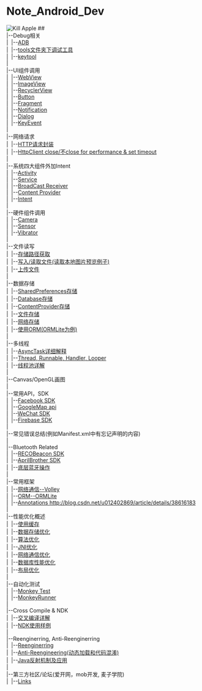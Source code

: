 # Note_Android_Dev<br>
<img src="http://3.bp.blogspot.com/-0cjvEbdly7I/UTL3ky9f6rI/AAAAAAAAABA/8KInRCOQ-7U/s320/android-massacre-apples-hd-fullscreen-widescreen-desktop.jpg" alt="Kill Apple">
## <br>|--Debug相关<br>
|&nbsp;&nbsp;|--<a href="https://github.com/richthofen911/Note_Android_Dev/blob/master/Debug%E7%9B%B8%E5%85%B3_adb">ADB</a><br>
|&nbsp;&nbsp;|--<a href="https://github.com/richthofen911/Note_Android_Dev/blob/master/Debug%E7%9B%B8%E5%85%B3_toolsFolder">tools文件夹下调试工具</a><br>
|&nbsp;&nbsp;|--<a href="https://github.com/richthofen911/Note_Android_Dev/blob/master/Debug%E7%9B%B8%E5%85%B3_keytool">keytool</a><br>
|<br>
|--UI组件调用<br>
|&nbsp;&nbsp;|--<a href="https://github.com/richthofen911/Note_Android_Dev/blob/master/UI%E7%BB%84%E4%BB%B6%E8%B0%83%E7%94%A8_WebView">WebView</a><br>
|&nbsp;&nbsp;|--<a href="https://github.com/richthofen911/Note_Android_Dev/blob/master/UI%E7%BB%84%E4%BB%B6%E8%B0%83%E7%94%A8_ImageView">ImageView</a><br>
|&nbsp;&nbsp;|--<a href="https://github.com/richthofen911/Note_Android_Dev/blob/master/UI%E7%BB%84%E4%BB%B6%E8%B0%83%E7%94%A8_RecyclerView">RecyclerView</a><br>
|&nbsp;&nbsp;|--<a href="https://github.com/richthofen911/Note_Android_Dev/blob/master/UI%E7%BB%84%E4%BB%B6%E8%B0%83%E7%94%A8_Button%E6%A0%B7%E5%BC%8F">Button</a><br>
|&nbsp;&nbsp;|--<a href="https://github.com/richthofen911/Note_Android_Dev/blob/master/UI%E7%BB%84%E4%BB%B6%E8%B0%83%E7%94%A8_Fragment">Fragment</a><br>
|&nbsp;&nbsp;|--<a href="https://github.com/richthofen911/Note_Android_Dev/blob/master/UI%E7%BB%84%E4%BB%B6%E8%B0%83%E7%94%A8_Notification">Notification</a><br>
|&nbsp;&nbsp;|--<a href="https://github.com/richthofen911/Note_Android_Dev/blob/master/UI%E7%BB%84%E4%BB%B6%E8%B0%83%E7%94%A8_Dialog">Dialog</a><br>
|&nbsp;&nbsp;|--<a href="https://github.com/richthofen911/Note_Android_Dev/blob/master/UI%E7%BB%84%E4%BB%B6%E8%B0%83%E7%94%A8_KeyEvent">KeyEvent</a><br>
|<br>
|--网络请求<br>
|&nbsp;&nbsp;|--<a href="https://github.com/richthofen911/Note_Android_Dev/blob/master/%E7%BD%91%E7%BB%9C%E8%AF%B7%E6%B1%82_HTTP%E8%AF%B7%E6%B1%82%E5%B0%81%E8%A3%85">HTTP请求封装</a><br>
|&nbsp;&nbsp;|--<a href="">HttpClient close/不close for performance & set timeout</a><br>
|<br>
|--系统四大组件外加Intent<br>
|&nbsp;&nbsp;|--<a href="https://github.com/richthofen911/Note_Android_Dev/blob/master/%E5%9B%9B%E5%A4%A7%E7%BB%84%E4%BB%B6_Activity">Activity</a><br>
|&nbsp;&nbsp;|--<a href="https://github.com/richthofen911/Note_Android_Dev/blob/master/%E5%9B%9B%E5%A4%A7%E7%BB%84%E4%BB%B6_Service">Service</a><br>
|&nbsp;&nbsp;|--<a href="https://github.com/richthofen911/Note_Android_Dev/blob/master/%E5%9B%9B%E5%A4%A7%E7%BB%84%E4%BB%B6_BroadcastReceiver">BroadCast Receiver</a><br>
|&nbsp;&nbsp;|--<a href="https://github.com/richthofen911/Note_Android_Dev/blob/master/%E5%9B%9B%E5%A4%A7%E7%BB%84%E4%BB%B6_ContentProvider">Content Provider</a><br>
|&nbsp;&nbsp;|--<a href="https://github.com/richthofen911/Note_Android_Dev/blob/master/%E5%9B%9B%E5%A4%A7%E7%BB%84%E4%BB%B6_%E5%A4%96%E5%8A%A0%E7%9A%84Intent">Intent</a><br>
|<br>
|--硬件组件调用<br>
|&nbsp;&nbsp;|--<a href="">Camera</a><br>
|&nbsp;&nbsp;|--<a href="">Sensor</a><br>
|&nbsp;&nbsp;|--<a href="">Vibrator</a><br>
|<br>
|--文件读写<br>
|&nbsp;&nbsp;|--<a href="">存储路径获取</a><br>
|&nbsp;&nbsp;|--<a href="">写入/读取文件(读取本地图片预览例子)</a><br>
|&nbsp;&nbsp;|--<a href="">上传文件</a><br>
|<br>
|--数据存储<br>
|&nbsp;&nbsp;|--<a href="https://github.com/richthofen911/Note_Android_Dev/blob/master/%E6%95%B0%E6%8D%AE%E5%AD%98%E5%82%A8_SharedPreferences">SharedPreferences存储</a><br>
|&nbsp;&nbsp;|--<a href="">Database存储</a><br>
|&nbsp;&nbsp;|--<a href="">ContentProvider存储</a><br>
|&nbsp;&nbsp;|--<a href="">文件存储</a><br>
|&nbsp;&nbsp;|--<a href="">网络存储</a><br>
|&nbsp;&nbsp;|--<a href="">使用ORM(ORMLite为例)</a><br>
|<br>
|--多线程</a><br>
|&nbsp;&nbsp;|--<a href="https://github.com/richthofen911/Note_Android_Dev/blob/master/%E5%A4%9A%E7%BA%BF%E7%A8%8B_AsyncTask%E8%AF%A6%E8%A7%A3">AsyncTask详细解释</a><br>
|&nbsp;&nbsp;|--<a href="https://github.com/richthofen911/Note_Android_Dev/blob/master/%E5%A4%9A%E7%BA%BF%E7%A8%8B_Handler">Thread, Runnable, Handler, Looper</a><br>
|&nbsp;&nbsp;|--<a href="">线程池详解</a><br>
|<br>
|--Canvas/OpenGL画图<br>
|<br>
|--常用API，SDK<br>
|&nbsp;&nbsp;|--<a href="">Facebook SDK</a><br>
|&nbsp;&nbsp;|--<a href="">GoogleMap api</a><br>
|&nbsp;&nbsp;|--<a href="">WeChat SDK</a><br>
|&nbsp;&nbsp;|--<a href="">Firebase SDK</a><br>
|<br>
|--常见错误总结(例如Manifest.xml中有忘记声明的内容)<br>
|<br>
|--Bluetooth Related<br>
|&nbsp;&nbsp;|--<a href="">RECOBeacon SDK</a><br>
|&nbsp;&nbsp;|--<a href="">AprilBrother SDK</a><br>
|&nbsp;&nbsp;|--<a href="">底层蓝牙操作</a><br>
|<br>
|--常用框架<br>
|&nbsp;&nbsp;|--<a href="">网络通信--Volley</a><br>
|&nbsp;&nbsp;|--<a href="">ORM--ORMLite</a><br>
|&nbsp;&nbsp;|--<a href="">Annotations http://blog.csdn.net/u012402869/article/details/38616183</a><br>
|<br>
|--性能优化概述<br>
|&nbsp;&nbsp;|--<a href="">使用缓存</a><br>
|&nbsp;&nbsp;|--<a href="">数据存储优化</a><br>
|&nbsp;&nbsp;|--<a href="">算法优化</a><br>
|&nbsp;&nbsp;|--<a href="">JNI优化</a><br>
|&nbsp;&nbsp;|--<a href="">网络通信优化</a><br>
|&nbsp;&nbsp;|--<a href="">数据库性能优化</a><br>
|&nbsp;&nbsp;|--<a href="">布局优化</a><br>
|<br>
|--自动化测试<br>
|&nbsp;&nbsp;|--<a href="">Monkey Test</a><br>
|&nbsp;&nbsp;|--<a href="">MonkeyRunner</a><br>
|<br>
|--Cross Compile & NDK<br>
|&nbsp;&nbsp;|--<a href="">交叉编译详解</a><br>
|&nbsp;&nbsp;|--<a href="">NDK使用样例</a><br>
|<br>
|--Reenginerring, Anti-Reenginerring<br>
|&nbsp;&nbsp;|--<a href="">Reenginerring</a><br>
|&nbsp;&nbsp;|--<a href="">Anti-Reengineering(动态加载和代码混淆)</a><br>
|&nbsp;&nbsp;|--<a href="">Java反射机制及应用</a><br>
|<br>
|--第三方社区/论坛(爱开网，mob开发, 麦子学院)<br>
|&nbsp;&nbsp;|--<a href="">Links</a><br>

